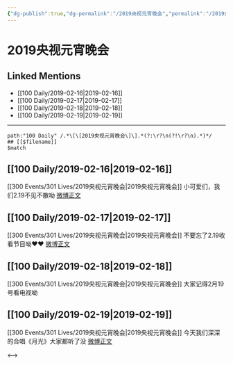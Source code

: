 ```yaml
---
{"dg-publish":true,"dg-permalink":"/2019央视元宵晚会","permalink":"/2019央视元宵晚会/","created":"2022-12-22T14:32:37.000+08:00","updated":"2023-01-04T13:25:51.971+08:00"}
---
```


# 2019央视元宵晚会

## Linked Mentions
- [[100 Daily/2019-02-16\|2019-02-16]]
- [[100 Daily/2019-02-17\|2019-02-17]]
- [[100 Daily/2019-02-18\|2019-02-18]]
- [[100 Daily/2019-02-19\|2019-02-19]]


---

```expander
path:"100 Daily" /.*\[\[2019央视元宵晚会\]\].*(?:\r?\n(?!\r?\n).*)*/
## [[$filename]]
$match
```
## [[100 Daily/2019-02-16\|2019-02-16]]
[[300 Events/301 Lives/2019央视元宵晚会\|2019央视元宵晚会]]
小可爱们，我们2.19不见不散呦
[微博正文](https://weibo.com/detail/4340443699628096)

## [[100 Daily/2019-02-17\|2019-02-17]]
[[300 Events/301 Lives/2019央视元宵晚会\|2019央视元宵晚会]]
不要忘了2.19收看节目呦❤️❤️
[微博正文](https://weibo.com/detail/4340443699628096)

## [[100 Daily/2019-02-18\|2019-02-18]]
[[300 Events/301 Lives/2019央视元宵晚会\|2019央视元宵晚会]]
大家记得2月19号看电视呦
[](https://weibo.com/detail/4341152478415217)

## [[100 Daily/2019-02-19\|2019-02-19]]
[[300 Events/301 Lives/2019央视元宵晚会\|2019央视元宵晚会]]
今天我们深深的合唱《月光》大家都听了没
[微博正文](https://weibo.com/detail/4341544754909465)

<-->